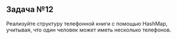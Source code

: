 ## Задача №12

Реализуйте структуру телефонной книги с помощью HashMap, учитывая, что один человек может иметь несколько телефонов.